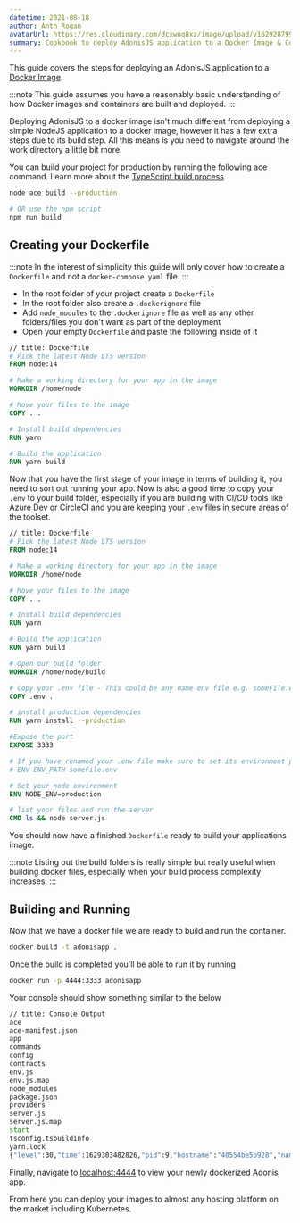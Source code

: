 ```yaml
---
datetime: 2021-08-18
author: Anth Rogan
avatarUrl: https://res.cloudinary.com/dcxwnq8xz/image/upload/v1629287996/30973884_c6w9sp.jpg
summary: Cookbook to deploy AdonisJS application to a Docker Image & Container
---
```


This guide covers the steps for deploying an AdonisJS application to a [Docker Image](https://www.docker.com/).

:::note
This guide assumes you have a reasonably basic understanding of how Docker images and containers are built and deployed.
:::

Deploying AdonisJS to a docker image isn't much different from deploying a simple NodeJS application to a docker image, however it has a few extra steps due to its build step. All this means is you need to navigate around the work directory a little bit more.

You can build your project for production by running the following ace command. Learn more about the [TypeScript build process](../../guides/fundamentals/typescript-build-process.md)

```sh
node ace build --production

# OR use the npm script
npm run build
```

## Creating your Dockerfile

:::note
In the interest of simplicity this guide will only cover how to create a `Dockerfile` and not a `docker-compose.yaml` file.
:::

- In the root folder of your project create a `Dockerfile`
- In the root folder also create a `.dockerignore` file
- Add `node_modules` to the `.dockerignore` file as well as any other folders/files you don't want as part of the deployment
- Open your empty `Dockerfile` and paste the following inside of it

```dockerfile
// title: Dockerfile
# Pick the latest Node LTS version
FROM node:14

# Make a working directory for your app in the image
WORKDIR /home/node

# Move your files to the image
COPY . .

# Install build dependencies
RUN yarn

# Build the application
RUN yarn build
```

Now that you have the first stage of your image in terms of building it, you need to sort out running your app. Now is also a good time to copy your `.env` to your build folder, especially if you are building with CI/CD tools like Azure Dev or CircleCI and you are keeping your `.env` files in secure areas of the toolset.

```dockerfile
// title: Dockerfile
# Pick the latest Node LTS version
FROM node:14

# Make a working directory for your app in the image
WORKDIR /home/node

# Move your files to the image
COPY . .

# Install build dependencies
RUN yarn

# Build the application
RUN yarn build

# Open our build folder
WORKDIR /home/node/build

# Copy your .env file - This could be any name env file e.g. someFile.env
COPY .env .

# install production dependencies
RUN yarn install --production

#Expose the port
EXPOSE 3333

# If you have renamed your .env file make sure to set its environment path
# ENV ENV_PATH someFile.env

# Set your node environment
ENV NODE_ENV=production

# list your files and run the server
CMD ls && node server.js 
```

You should now have a finished `Dockerfile` ready to build your applications image.

:::note
Listing out the build folders is really simple but really useful when building docker files, especially when your build process complexity increases.
:::

## Building and Running

Now that we have a docker file we are ready to build and run the container.

```bash
docker build -t adonisapp .
```

Once the build is completed you'll be able to run it by running

```bash
docker run -p 4444:3333 adonisapp
```

Your console should show something similar to the below
```cmd
// title: Console Output
ace
ace-manifest.json
app
commands
config
contracts
env.js
env.js.map
node_modules
package.json
providers
server.js
server.js.map
start
tsconfig.tsbuildinfo
yarn.lock
{"level":30,"time":1629303482826,"pid":9,"hostname":"40554be5b928","name":"hello-world","msg":"started server on 0.0.0.0:3333"}
```

Finally, navigate to [localhost:4444](http://localhost:4444/) to view your newly dockerized Adonis app.

From here you can deploy your images to almost any hosting platform on the market including Kubernetes.
